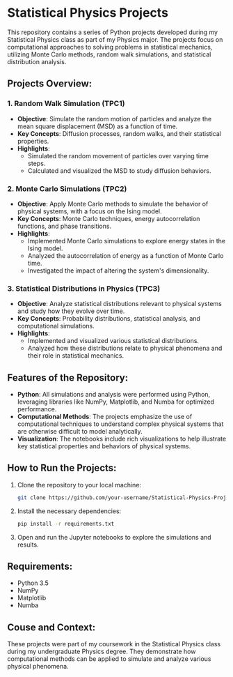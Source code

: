 # Statistical Physics Projects

This repository contains a series of Python projects developed during my Statistical Physics class as part of my Physics major. The projects focus on computational approaches to solving problems in statistical mechanics, utilizing Monte Carlo methods, random walk simulations, and statistical distribution analysis.

## Projects Overview:

### 1. Random Walk Simulation (TPC1)
- **Objective**: Simulate the random motion of particles and analyze the mean square displacement (MSD) as a function of time.
- **Key Concepts**: Diffusion processes, random walks, and their statistical properties.
- **Highlights**: 
  - Simulated the random movement of particles over varying time steps.
  - Calculated and visualized the MSD to study diffusion behaviors.

### 2. Monte Carlo Simulations (TPC2)
- **Objective**: Apply Monte Carlo methods to simulate the behavior of physical systems, with a focus on the Ising model.
- **Key Concepts**: Monte Carlo techniques, energy autocorrelation functions, and phase transitions.
- **Highlights**: 
  - Implemented Monte Carlo simulations to explore energy states in the Ising model.
  - Analyzed the autocorrelation of energy as a function of Monte Carlo time.
  - Investigated the impact of altering the system's dimensionality.

### 3. Statistical Distributions in Physics (TPC3)
- **Objective**: Analyze statistical distributions relevant to physical systems and study how they evolve over time.
- **Key Concepts**: Probability distributions, statistical analysis, and computational simulations.
- **Highlights**: 
  - Implemented and visualized various statistical distributions.
  - Analyzed how these distributions relate to physical phenomena and their role in statistical mechanics.

## Features of the Repository:
- **Python**: All simulations and analysis were performed using Python, leveraging libraries like NumPy, Matplotlib, and Numba for optimized performance.
- **Computational Methods**: The projects emphasize the use of computational techniques to understand complex physical systems that are otherwise difficult to model analytically.
- **Visualization**: The notebooks include rich visualizations to help illustrate key statistical properties and behaviors of physical systems.

## How to Run the Projects:
1. Clone the repository to your local machine:
   ```bash
   git clone https://github.com/your-username/Statistical-Physics-Projects.git
2. Install the necessary dependencies:
   ```bash
   pip install -r requirements.txt
3. Open and run the Jupyter notebooks to explore the simulations and results.

## Requirements:
- Python 3.5
- NumPy
- Matplotlib
- Numba

## Couse and Context:

These projects were part of my coursework in the Statistical Physics class during my undergraduate Physics degree. They demonstrate how computational methods can be applied to simulate and analyze various physical phenomena.


